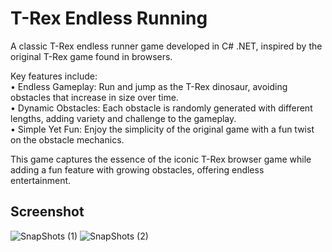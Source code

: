 # T-Rex Endless Running

A classic T-Rex endless runner game developed in C# .NET, inspired by the original T-Rex game found in browsers.<br>


Key features include:<br>
• Endless Gameplay: Run and jump as the T-Rex dinosaur, avoiding obstacles that increase in size over time.<br>
• Dynamic Obstacles: Each obstacle is randomly generated with different lengths, adding variety and challenge to the gameplay.<br>
• Simple Yet Fun: Enjoy the simplicity of the original game with a fun twist on the obstacle mechanics.<br>

This game captures the essence of the iconic T-Rex browser game while adding a fun feature with growing obstacles, offering endless entertainment.<br>

## Screenshot
   
![SnapShots (1)](https://github.com/arihantjain-aj/Gaming-Projects/assets/121403074/5a218ad4-6a4d-48bb-9f26-4bc8f00d138f)
![SnapShots (2)](https://github.com/arihantjain-aj/Gaming-Projects/assets/121403074/d86bf139-a741-425f-a029-e70cd0b5dc29)
